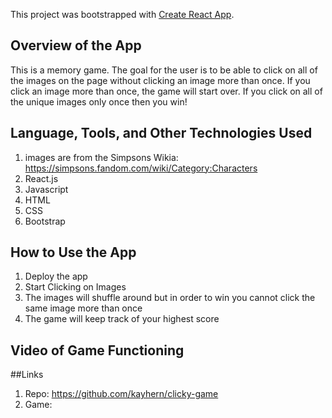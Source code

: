 This project was bootstrapped with [Create React App](https://github.com/facebook/create-react-app).

## Overview of the App
This is a memory game. The goal for the user is to be able to click on all of the images on the page without clicking an image more than once. If you click an image more than once, the game will start over. If you click on all of the unique images only once then you win!

## Language, Tools, and Other Technologies Used
1. images are from the Simpsons Wikia: https://simpsons.fandom.com/wiki/Category:Characters
1. React.js
1. Javascript
1. HTML
1. CSS
1. Bootstrap

## How to Use the App
1. Deploy the app
1. Start Clicking on Images
1. The images will shuffle around but in order to win you cannot click the same image more than once
1. The game will keep track of your highest score

## Video of Game Functioning

##Links
1. Repo: https://github.com/kayhern/clicky-game
1. Game:
